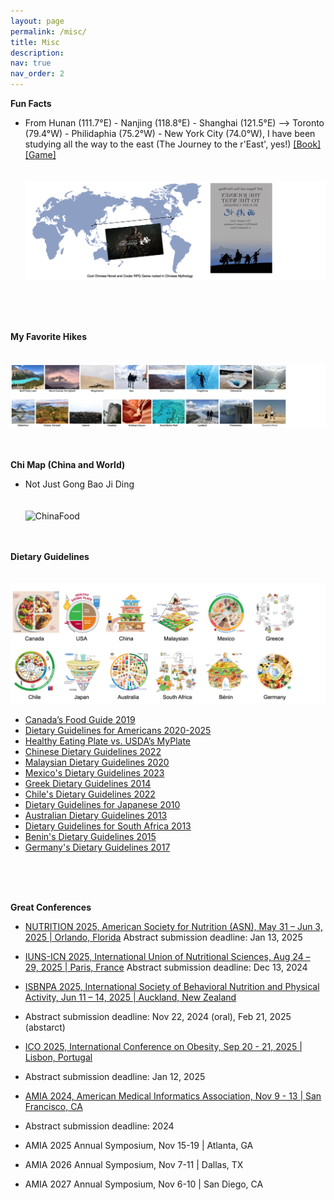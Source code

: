 ```yaml
---
layout: page
permalink: /misc/
title: Misc
description:
nav: true
nav_order: 2
---
```


**Fun Facts**

* From Hunan (111.7°E) - Nanjing (118.8°E) - Shanghai (121.5°E) –> Toronto (79.4°W) - Philidaphia (75.2°W) - New York City (74.0°W), I have been studying all the way to the east (The Journey to the r'East', yes!) <a href='https://en.wikipedia.org/wiki/Journey_to_the_West'>[Book]</a> <a href='https://store.steampowered.com/app/2358720/Black_Myth_Wukong/'>[Game]</a>
<br/><br/><br/>
![Journey](/assets/img/EastGame.png "Journey")
<!--      111.7°E 118.8°E   121.5°E      79.4°W     75.2°W  ,  New York 74.0060° W-->
<!-- * <a href='https://arthurweilu.com/'>Emerging Leader in Marketing Research</a> -->
<br/><br/><br/>

**My Favorite Hikes**
<br/><br/><br/>
![Hiking](/assets/img/Hiking4.png "Hiking")
<br/><br/><br/>


**Chi Map (China and World)**

* Not Just Gong Bao Ji Ding
<br/><br/><br/>
![ChinaFood](/assets/img/ChinaFood.jpg "ChinaFood")
<br/><br/><br/>


**Dietary Guidelines**
<br/><br/><br/>
![FoodGuide2](/assets/img/FG_12c_ok.png "Dietary Guidelines")
<!-- ![FoodGuide](/assets/img/FG_12c_ok.png "Dietary Guidelines") -->
<!-- [![FoodGuide2](/assets/img/FG_12c_ok.png)](https://food-guide.canada.ca/en/)  -->


* <a href='https://food-guide.canada.ca/en/'>Canada’s Food Guide 2019</a>
* <a href='https://www.dietaryguidelines.gov/sites/default/files/2020-12/Dietary_Guidelines_for_Americans_2020-2025.pdf'>Dietary Guidelines for Americans 2020-2025</a>
* <a href='https://www.hsph.harvard.edu/nutritionsource/healthy-eating-plate-vs-usda-myplate/'>Healthy Eating Plate vs. USDA’s MyPlate</a>
* <a href='http://dg.cnsoc.org/imgnewslist_0602_1.htm'>Chinese Dietary Guidelines 2022</a>
* <a href='https://hq.moh.gov.my/nutrition/wp-content/uploads/2021/07/Web%20MDG.pdf'>Malaysian Dietary Guidelines 2020</a>
* <a href='https://drive.google.com/file/d/1oJ0WBCZfI4ffE1ZtdyQg60snIdFibb98/view?pli=1'>Mexico's Dietary Guidelines 2023</a>
* <a href='http://www.diatrofikoiodigoi.gr/?Page=gia-enilikes'>Greek Dietary Guidelines 2014</a>
* <a href='https://www.minsal.cl/wp-content/uploads/2022/12/guias_alimentarias_2022_2ed.pdf'>Chile's Dietary Guidelines 2022</a>
* <a href='https://www.dietitian.or.jp/english/health/'>Dietary Guidelines for Japanese 2010</a>
* <a href='https://www.eatforhealth.gov.au/sites/default/files/2022-09/n55_australian_dietary_guidelines.pdf'>Australian Dietary Guidelines 2013</a>
* <a href='https://www.fao.org/3/as842e/as842e.pdf'>Dietary Guidelines for South Africa 2013</a>
* <a href='https://wiredhealthresources.net/presentations/82/story_content/external_files/Benin.pdf'>Benin's Dietary Guidelines 2015</a>
* <a href='https://www.dge.de/gesunde-ernaehrung/dge-ernaehrungsempfehlungen/dge-ernaehrungskreis/'>Germany's Dietary Guidelines 2017</a>


<br/><br/><br/>

**Great Conferences**

* <a href='https://nutrition.org/meeting/'>NUTRITION 2025, American Society for Nutrition (ASN), May 31 – Jun 3, 2025 | Orlando, Florida</a>
Abstract submission deadline: Jan 13, 2025
* <a href='https://www.icn2025.org/'>IUNS-ICN 2025, International Union of Nutritional Sciences, Aug 24 – 29, 2025 | Paris, France</a>
Abstract submission deadline: Dec 13, 2024
* <a href='https://annualmeeting.isbnpa.org/'>ISBNPA 2025, International Society of Behavioral Nutrition and Physical Activity, Jun 11 – 14, 2025 | Auckland, New Zealand</a>
*    Abstract submission deadline: Nov 22, 2024 (oral), Feb 21, 2025 (abstarct)
* <a href='https://www.worldobesity.org/training-and-events/events/international-congress-on-obesity'>ICO 2025, International Conference on Obesity, Sep 20 - 21, 2025 | Lisbon, Portugal</a>
*    Abstract submission deadline: Jan 12, 2025

* <a href='https://www.amia.org/education-events/amia-2024-annual-symposium'>AMIA 2024, American Medical Informatics Association, Nov 9 - 13 | San Francisco, CA</a>
*    Abstract submission deadline: 2024
*    AMIA 2025 Annual Symposium, Nov 15-19 | Atlanta, GA
*    AMIA 2026 Annual Symposium, Nov 7-11 | Dallas, TX
*    AMIA 2027 Annual Symposium, Nov 6-10 | San Diego, CA

<br/><br/><br/>






